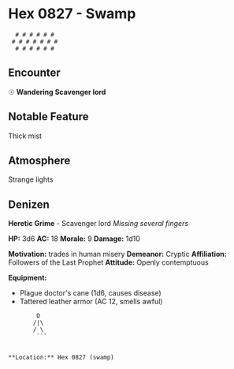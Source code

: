 # Hex 0827 - Swamp
```
  # # # # # #
 # # # # # # #
  # # # # # #
```

## Encounter

☉ **Wandering Scavenger lord**

## Notable Feature

Thick mist

## Atmosphere

Strange lights

## Denizen

**Heretic Grime** - Scavenger lord
*Missing several fingers*

**HP:** 3d6 **AC:** 18 **Morale:** 9
**Damage:** 1d10

**Motivation:** trades in human misery
**Demeanor:** Cryptic
**Affiliation:** Followers of the Last Prophet
**Attitude:** Openly contemptuous

**Equipment:**
- Plague doctor's cane (1d6, causes disease)
- Tattered leather armor (AC 12, smells awful)


```
        O
       /|\
       / \
        ```


**Location:** Hex 0827 (swamp)
